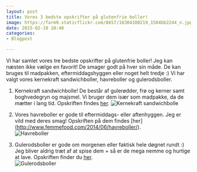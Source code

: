 ```yaml
---
layout: post
title: Vores 3 bedste opskrifter på glutenfrie boller!
image: https://farm9.staticflickr.com/8657/16304180219_1504bb2244_n.jpg
date: 2015-02-10 10:40
categories:
- Blogpost

---
```


Vi har samlet vores tre bedste opskrifter på glutenfrie boller! Jeg kan næsten ikke vælge en favorit! De smager godt på hver sin måde. De kan bruges til madpakken, eftermiddagshyggen eller noget helt tredje :) Vi har valgt vores kernekraft sandwichboller, havreboller og gulerodsboller. 
 


1. Kernekraft sandwichbolle! De består af gulerødder, frø og kerner samt boghvedegryn og majsmel. Vi bruger dem især som madpakke, da de mætter i lang tid. Opskriften findes [her](http://www.femmefood.com/2013/08/kernekraft-sandwichbolle/).
![Kernekraft sandwichbolle](https://farm8.staticflickr.com/7292/12658626313_57a6fe8a65_o.jpg) 


2. Vores havreboller er gode til eftermiddags- eller aftenhyggen. Jeg er vild med deres smag! Opskriften på dem findes [her]
(http://www.femmefood.com/2014/06/havreboller/).  
![Havreboller](https://farm3.staticflickr.com/2925/14287731678_e3e7009c07_o.png) 

3. Gulerodsboller er gode om morgenen eller faktisk hele døgnet rundt :) Jeg bliver aldrig træt af at spise dem + så er de mega nemme og hurtige at lave. Opskriften finder du [her](http://www.femmefood.com/2014/09/glutenfrie-gulerodsboller/).   
![Gulerodsboller](https://farm4.staticflickr.com/3908/15179318951_687ceafd2e_o.png) 

